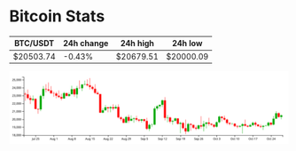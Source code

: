 # Bitcoin Stats

BTC/USDT|24h change|24h high|24h low|
|---|---|---|---|
|$20503.74|-0.43%|$20679.51|$20000.09|

<img src="./chart.svg">
